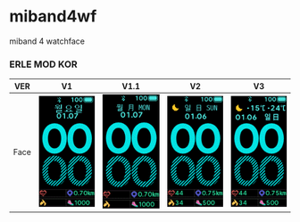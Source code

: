 # miband4wf
miband 4 watchface

### ERLE MOD KOR

| VER | V1 | V1.1 | V2 | V3 |
|-----|----|------|----|----|
| Face | ![V1](./korean-erleg-mod/V1/korean-erleg-mod_packed_animated.gif) | ![V1.1](./korean-erleg-mod/V1.1/korean-erleg-mod-v1.1_packed_animated.gif) | ![V2](./korean-erleg-mod/V2/korean-erleg-mod-v2_packed_animated.gif) | ![V3](./korean-erleg-mod/V3/korean-erleg-mod-v3_packed_animated.gif) |
